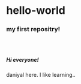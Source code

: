 # hello-world
<h3>my first repositry!<h3></br>
 <h5>Hi everyone!</h5>
 
<p> daniyal here. I like learning..</p>
